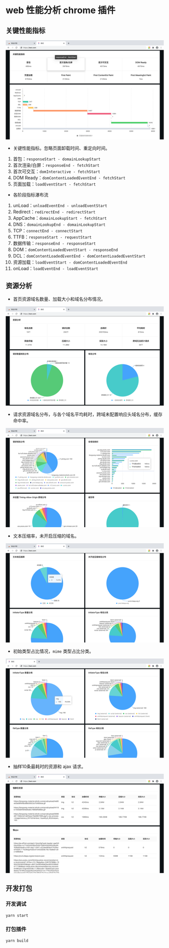 # web 性能分析 chrome 插件

## 关键性能指标

![critical-performance-index](https://raw.githubusercontent.com/Godiswill/web-performance-extension/master/demo/01.png)

- 关键性能指标。忽略页面卸载时间、重定向时间。
1. 首包：`responseStart - domainLookupStart`
2. 首次渲染/白屏：`responseEnd - fetchStart`
3. 首次可交互：`domInteractive - fetchStart`
4. DOM Ready：`domContentLoadedEventEnd - fetchStart`
5. 页面加载：`loadEventStart - fetchStart`

- 各阶段指标瀑布流
1. unLoad：`unloadEventEnd - unloadEventStart`
2. Redirect：`redirectEnd - redirectStart`
3. AppCache：`domainLookupStart - fetchStart`
4. DNS：`domainLookupEnd - domainLookupStart`
5. TCP：`connectEnd - connectStart`
6. TTFB：`responseStart - requestStart`
7. 数据传输：`responseEnd - responseStart`
8. DOM：`domContentLoadedEventStart - responseEnd`
9. DCL：`domContentLoadedEventEnd - domContentLoadedEventStart`
10. 资源加载：`loadEventStart - domContentLoadedEventEnd`
11. onLoad：`loadEventEnd - loadEventStart`

## 资源分析

- 首页资源域名数量、加载大小和域名分布情况。

![](https://raw.githubusercontent.com/Godiswill/web-performance-extension/master/demo/02.png)

- 请求资源域名分布，与各个域名平均耗时，跨域未配置响应头域名分布，缓存命中率。

![](https://raw.githubusercontent.com/Godiswill/web-performance-extension/master/demo/03.png)

- 文本压缩率，未开启压缩的域名。

![](https://raw.githubusercontent.com/Godiswill/web-performance-extension/master/demo/04.png)

- 初始类型占比情况，`mime` 类型占比分类。

![](https://raw.githubusercontent.com/Godiswill/web-performance-extension/master/demo/06.png)

- 抽样10条最耗时的资源和 ajax 请求。

![](https://raw.githubusercontent.com/Godiswill/web-performance-extension/master/demo/05.png)

## 开发打包
### 开发调试
```bash
yarn start
```
### 打包插件
```bash
yarn build
```

